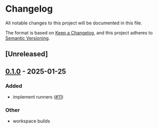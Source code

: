 # Changelog

All notable changes to this project will be documented in this file.

The format is based on [Keep a Changelog](https://keepachangelog.com/en/1.0.0/),
and this project adheres to [Semantic Versioning](https://semver.org/spec/v2.0.0.html).

## [Unreleased]

## [0.1.0](https://github.com/tangle-network/gadget/releases/tag/gadget-utils-evm-v0.1.0) - 2025-01-25

### Added

- implement runners ([#11](https://github.com/tangle-network/gadget/pull/11))

### Other

- workspace builds
